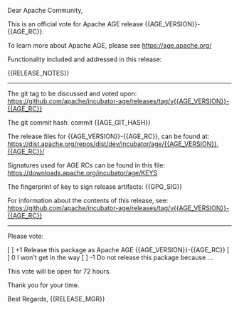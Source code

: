 Dear Apache Community,
 
This is an official vote for Apache AGE release {{AGE_VERSION}}-{{AGE_RC}}.
 
To learn more about Apache AGE, please see https://age.apache.org/
 
Functionality included and addressed in this release:
 
{{RELEASE_NOTES}}

*****************************************************************
 
The git tag to be discussed and voted upon:
https://github.com/apache/incubator-age/releases/tag/v{{AGE_VERSION}}-{{AGE_RC}}
 
The git commit hash:
      commit {{AGE_GIT_HASH}}
 
The release files for {{AGE_VERSION}}-{{AGE_RC}}, can be found at:
 https://dist.apache.org/repos/dist/dev/incubator/age/{{AGE_VERSION}}.{{AGE_RC}}/
 
Signatures used for AGE RCs can be found in this file:
https://downloads.apache.org/incubator/age/KEYS 
 
The fingerprint of key to sign release artifacts:
{{GPG_SIG}}
 
For information about the contents of this release, see:
https://github.com/apache/incubator-age/releases/tag/v{{AGE_VERSION}}-{{AGE_RC}}
 
*****************************************************************

Please vote:

[ ] +1 Release this package as Apache AGE {{AGE_VERSION}}-{{AGE_RC}}
[ ] 0  I won't get in the way
[ ] -1 Do not release this package because ...


This vote will be open for 72 hours.

Thank you for your time.


Best Regards,
{{RELEASE_MGR}}
